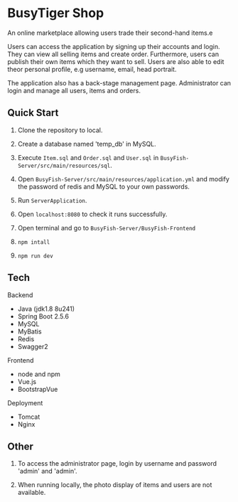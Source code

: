 # BusyTiger Shop

An online marketplace allowing users trade their second-hand items.e

Users can access the application by signing up their accounts and login. They can view all selling items and create order. Furthermore, users can publish their own items which they want to sell. Users are also able to edit theor personal profile, e.g username, email, head portrait.

The application also has a back-stage management page. Administrator can login and manage all users, items and orders. 

## Quick Start

1. Clone the repository to local.

2. Create a database named 'temp_db' in MySQL.

3. Execute `Item.sql` and `Order.sql` and `User.sql` in `BusyFish-Server/src/main/resources/sql`.

4. Open `BusyFish-Server/src/main/resources/application.yml` and modify the password of redis and MySQL to your own passwords.
5. Run `ServerApplication`.
6. Open `localhost:8080` to check it runs successfully.
7. Open terminal and go to `BusyFish-Server/BusyFish-Frontend`
8. `npm intall`
9. `npm run dev`

## Tech
Backend
- Java (jdk1.8 8u241)
- Spring Boot 2.5.6
- MySQL
- MyBatis 
- Redis
- Swagger2 

Frontend
- node and npm 
- Vue.js
- BootstrapVue

Deployment
- Tomcat
- Nginx

## Other

1. To access the administrator page, login by username and password 'admin' and 'admin'.

2. When running locally, the photo display of items and users are not available.
